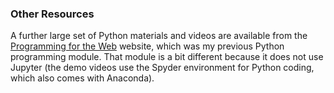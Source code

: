 ### Other Resources

A further large set of Python materials and videos are available from the [Programming for the Web](https://soc-dm.leeds.ac.uk/module/) website, which was my previous Python programming module. That module is a bit different because it does not use Jupyter (the demo videos use the Spyder environment for Python coding, which also comes with Anaconda).